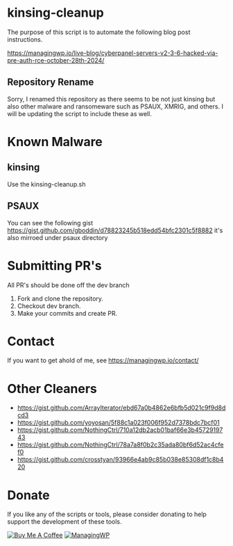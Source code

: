 # kinsing-cleanup
The purpose of this script is to automate the following blog post instructions.

https://managingwp.io/live-blog/cyberpanel-servers-v2-3-6-hacked-via-pre-auth-rce-october-28th-2024/

## Repository Rename
Sorry, I renamed this repository as there seems to be not just kinsing but also other malware and ransomeware such as PSAUX, XMRIG, and others. I will be updating the script to include these as well.

# Known Malware
## kinsing
Use the kinsing-cleanup.sh
## PSAUX
You can see the following gist https://gist.github.com/gboddin/d78823245b518edd54bfc2301c5f8882 it's also mirroed under psaux directory

# Submitting PR's
All PR's should be done off the dev branch

1. Fork and clone the repository.
1. Checkout dev branch.
1. Make your commits and create PR.

# Contact
If you want to get ahold of me, see https://managingwp.io/contact/

# Other Cleaners
* https://gist.github.com/ArrayIterator/ebd67a0b4862e6bfb5d021c9f9d8dcd3
* https://gist.github.com/yoyosan/5f88c1a023f006f952d7378bdc7bcf01
* https://gist.github.com/NothingCtrl/710a12db2acb01baf66e3b4572919743
* https://gist.github.com/NothingCtrl/78a7a8f0b2c35ada80bf6d52ac4cfef0
* https://gist.github.com/crosstyan/93966e4ab9c85b038e85308df1c8b420

# Donate
If you like any of the scripts or tools, please consider donating to help support the development of these tools.

[![Buy Me A Coffee](https://www.buymeacoffee.com/assets/img/custom_images/orange_img.png)](https://ko-fi.com/jordantrask)
[![ManagingWP](https://i.imgur.com/x5SjITX.png)](https://managingwp.io/sponsor)

